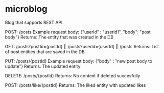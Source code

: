 # microblog
Blog that supports REST API:

POST: /posts
Example request body: {"userId" : "userid1", "body": "post body"}
Returns: The entity that was created in the DB

GET: /posts?postId={postId} || /posts?userId={userId} || /posts
Returns: List of post entities that are saved in the DB

PUT: /posts/{postId}
Example request body: {"body" : "new post body to update"}
Returns: The updated entity

DELETE: /posts/{postId}
Returns: No content if deleted succesfully

POST: /posts/like/{postId}
Returns: The liked entity with updated likes
